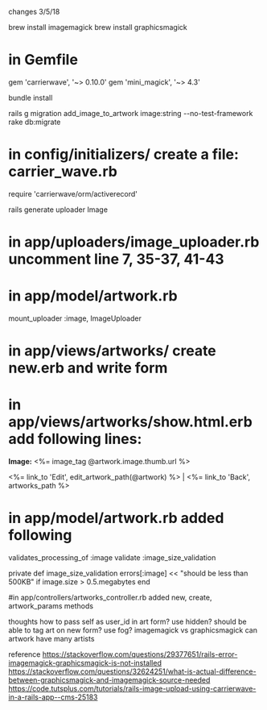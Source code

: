 changes 3/5/18

brew install imagemagick
brew install graphicsmagick

# in Gemfile
gem 'carrierwave', '~> 0.10.0'
gem 'mini_magick', '~> 4.3'

bundle install

rails g migration add_image_to_artwork image:string --no-test-framework
rake db:migrate

# in config/initializers/   create a file: carrier_wave.rb
 require 'carrierwave/orm/activerecord'

rails generate uploader Image

# in app/uploaders/image_uploader.rb uncomment line 7, 35-37, 41-43

# in app/model/artwork.rb
mount_uploader :image, ImageUploader

# in app/views/artworks/ create new.erb and write form

# in app/views/artworks/show.html.erb add following lines:

<p>
  <strong>Image:</strong>
  <%= image_tag @artwork.image.thumb.url %>
</p>

<%= link_to 'Edit', edit_artwork_path(@artwork) %> |
<%= link_to 'Back', artworks_path %>

# in app/model/artwork.rb added following
validates_processing_of :image
validate :image_size_validation

private
  def image_size_validation
    errors[:image] << "should be less than 500KB" if image.size > 0.5.megabytes
  end

#in app/controllers/artworks_controller.rb added new, create, artwork_params methods


thoughts
how to pass self as user_id in art form? use hidden?
should be able to tag art on new form?
use fog?
imagemagick vs graphicsmagick
can artwork have many artists

reference
https://stackoverflow.com/questions/29377651/rails-error-imagemagick-graphicsmagick-is-not-installed
https://stackoverflow.com/questions/32624251/what-is-actual-difference-between-graphicsmagick-and-imagemagick-source-needed
https://code.tutsplus.com/tutorials/rails-image-upload-using-carrierwave-in-a-rails-app--cms-25183

